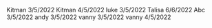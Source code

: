 Kitman 3/5/2022
Kitman 4/5/2022
luke 3/5/2022
Talisa 6/6/2022
Abc 3/5/2022
andy 3/5/2022
vanny 3/5/2022
vanny 4/5/2022